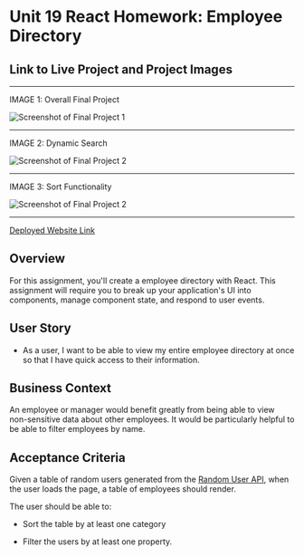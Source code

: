 # Unit 19 React Homework: Employee Directory

## Link to Live Project and Project Images
- - -
IMAGE 1: Overall Final Project

![Screenshot of Final Project 1](https://github.com/tutchings/19_userDirectoryInitialCommits/blob/master/README_Images/userDirectoryImg1.PNG)
- - -
IMAGE 2: Dynamic Search

![Screenshot of Final Project 2](https://github.com/tutchings/19_userDirectoryInitialCommits/blob/master/README_Images/userDirectoryImg2.PNG)
- - -
IMAGE 3: Sort Functionality

![Screenshot of Final Project 2](https://github.com/tutchings/19_userDirectoryInitialCommits/blob/master/README_Images/userDirectoryImg3.PNG)
- - -

[Deployed Website Link](https://tutchings.github.io/19-user-directory/)

## Overview

For this assignment, you'll create a employee directory with React. This assignment will require you to break up your application's UI into components, manage component state, and respond to user events.

## User Story

* As a user, I want to be able to view my entire employee directory at once so that I have quick access to their information.

## Business Context

An employee or manager would benefit greatly from being able to view non-sensitive data about other employees. It would be particularly helpful to be able to filter employees by name.

## Acceptance Criteria

Given a table of random users generated from the [Random User API](https://randomuser.me/), when the user loads the page, a table of employees should render. 

The user should be able to:

  * Sort the table by at least one category

  * Filter the users by at least one property.
